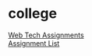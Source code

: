 # college
<a href="http://amansatnami.me/college">Web Tech Assignments</a><br>
<a href="Assignments.pdf">Assignment List</a>
